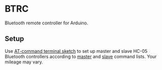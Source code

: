 # BTRC

Bluetooth remote controller for Arduino.

## Setup

Use [AT-command terminal sketch](https://github.com/robotpsu/arduino-at) to set up master and slave HC-05 Bluetooth controllers according to [master](at-master.txt) and [slave](at-slave.txt) command lists. Your mileage may vary.

